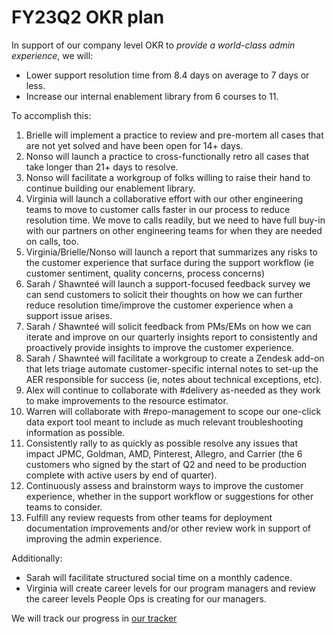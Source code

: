 # FY23Q2 OKR plan

In support of our company level OKR to _provide a world-class admin experience_, we will:

- Lower support resolution time from 8.4 days on average to 7 days or less.
- Increase our internal enablement library from 6 courses to 11.

To accomplish this:

1. Brielle will implement a practice to review and pre-mortem all cases that are not yet solved and have been open for 14+ days.
2. Nonso will launch a practice to cross-functionally retro all cases that take longer than 21+ days to resolve.
3. Nonso will facilitate a workgroup of folks willing to raise their hand to continue building our enablement library.
4. Virginia will launch a collaborative effort with our other engineering teams to move to customer calls faster in our process to reduce resolution time. We move to calls readily, but we need to have full buy-in with our partners on other engineering teams for when they are needed on calls, too.
5. Virginia/Brielle/Nonso will launch a report that summarizes any risks to the customer experience that surface during the support workflow (ie customer sentiment, quality concerns, process concerns)
6. Sarah / Shawnteé will launch a support-focused feedback survey we can send customers to solicit their thoughts on how we can further reduce resolution time/improve the customer experience when a support issue arises.
7. Sarah / Shawnteé will solicit feedback from PMs/EMs on how we can iterate and improve on our quarterly insights report to consistently and proactively provide insights to improve the customer experience.
8. Sarah / Shawnteé will facilitate a workgroup to create a Zendesk add-on that lets triage automate customer-specific internal notes to set-up the AER responsible for success (ie, notes about technical exceptions, etc).
9. Alex will continue to collaborate with #delivery as-needed as they work to make improvements to the resource estimator.
10. Warren will collaborate with #repo-management to scope our one-click data export tool meant to include as much relevant troubleshooting information as possible.
11. Consistently rally to as quickly as possible resolve any issues that impact JPMC, Goldman, AMD, Pinterest, Allegro, and Carrier (the 6 customers who signed by the start of Q2 and need to be production complete with active users by end of quarter).
12. Continuously assess and brainstorm ways to improve the customer experience, whether in the support workflow or suggestions for other teams to consider.
13. Fulfill any review requests from other teams for deployment documentation improvements and/or other review work in support of improving the admin experience.

Additionally:

- Sarah will facilitate structured social time on a monthly cadence.
- Virginia will create career levels for our program managers and review the career levels People Ops is creating for our managers.

We will track our progress in [our tracker](https://docs.google.com/spreadsheets/d/1Qgo70yLv9i4IcgeFShIAq68W2sauNw01Gim-bNzrgHs/edit#gid=0)
